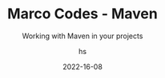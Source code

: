 ---
date: 2022-16-08
title: Marco Codes - Maven
technologies: [maven]
topics: [build]
author: hs
subtitle: Working with Maven in your projects
thumbnail: ./thumbnail.png
tutorialItems:
  - /tutorials/marco-codes-maven/introduction/
  - /tutorials/marco-codes-maven/installing-maven/
  - /tutorials/marco-codes-maven/maven-wrapper/
  - /tutorials/marco-codes-maven/pom-xml/
  - /tutorials/marco-codes-maven/intellij-and-maven/
  - /tutorials/marco-codes-maven/maven-commands/
  - /tutorials/marco-codes-maven/maven-repositories/
  - /tutorials/marco-codes-maven/multi-module-projects/
---